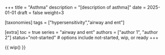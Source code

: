 +++
title = "Asthma"
description = "[description of asthma]"
date = 2025-01-01
draft = false
weight=3


[taxonomies]
tags = ["hypersensitivity","airway and ent"]

[extra]
toc = true
series = "airway and ent"
authors = ["author 1", "author 2"]
status="not-started" # options include not-started, wip, or ready
+++

{{ wip() }}

<div class="blur-container">

</div>
